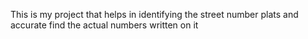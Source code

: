 This is my project that helps in identifying the street number plats and accurate find the actual numbers written on it
